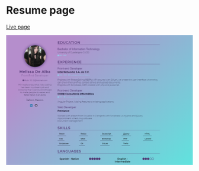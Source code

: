 # Resume page 
[Live page](https://melrudealba.github.io/CV/)

 ![preview](https://raw.githubusercontent.com/MelRuDeAlba/CV/develop/prev.PNG)
